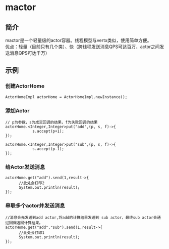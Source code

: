 # mactor
## 简介
mactor是一个轻量级的actor容器。线程模型与vertx类似，使用简单方便。
<br>优点：轻量（目前只有几个类）、快（跨线程发送消息QPS可达百万，actor之间发送消息QPS可达千万）
## 示例
### 创建ActorHome
```
ActorHomeImpl actorHome = ActorHomeImpl.newInstance();
```
### 添加Actor
```
// p为参数，s为成交回调的结果，f为失败回调的结果
actorHome.<Integer,Integer>put("add",(p, s, f)->{
            s.accept(p+1);
});

actorHome.<Integer,Integer>put("sub",(p, s, f)->{
            s.accept(p-1);
});
```
### 给Actor发送消息
```
actorHome.get("add").send(1,result->{
      //此处会打印2
      System.out.println(result);      
});
```
### 串联多个actor并发送消息
```
//消息会先发送到add actor,将add的计算结果发送到 sub actor，最终sub actor会通过回调返回计算结果。
actorHome.get("add","sub").send(1,result->{
      //此处会打印1
      System.out.println(result);      
});

```






